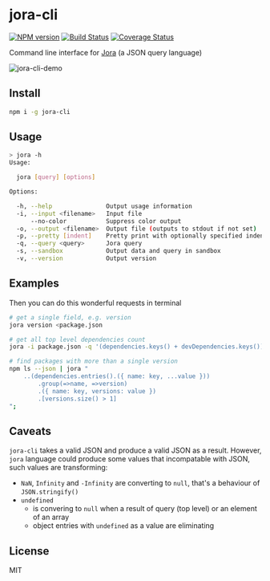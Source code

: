 # jora-cli

[![NPM version](https://img.shields.io/npm/v/jora-cli.svg)](https://www.npmjs.com/package/jora-cli)
[![Build Status](https://github.com/discoveryjs/jora-cli/actions/workflows/ci.yml/badge.svg)](https://github.com/discoveryjs/jora-cli/actions/workflows/ci.yml)
[![Coverage Status](https://coveralls.io/repos/github/discoveryjs/jora-cli/badge.svg?branch=master)](https://coveralls.io/github/discoveryjs/jora-cli?)

Command line interface for [Jora](https://github.com/discoveryjs/jora) (a JSON query language)

![jora-cli-demo](https://user-images.githubusercontent.com/270491/63531735-d4fd5980-c511-11e9-95ff-ed58dc94738a.gif)

## Install

```bash
npm i -g jora-cli
```

## Usage

```bash
> jora -h
Usage:

  jora [query] [options]

Options:

  -h, --help               Output usage information
  -i, --input <filename>   Input file
      --no-color           Suppress color output
  -o, --output <filename>  Output file (outputs to stdout if not set)
  -p, --pretty [indent]    Pretty print with optionally specified indentation (4 spaces by default)
  -q, --query <query>      Jora query
  -s, --sandbox            Output data and query in sandbox
  -v, --version            Output version
```

## Examples

Then you can do this wonderful requests in terminal
```bash
# get a single field, e.g. version
jora version <package.json

# get all top level dependencies count
jora -i package.json -q '(dependencies.keys() + devDependencies.keys()).size()'

# find packages with more than a single version
npm ls --json | jora "
    ..(dependencies.entries().({ name: key, ...value }))
        .group(=>name, =>version)
        .({ name: key, versions: value })
        .[versions.size() > 1]
";
```

## Caveats

`jora-cli` takes a valid JSON and produce a valid JSON as a result. However, `jora` language could produce some values that incompatable with JSON, such values are transforming:

- `NaN`, `Infinity` and `-Infinity` are converting to `null`, that's a behaviour of `JSON.stringify()`
- `undefined`
  - is convering to `null` when a result of query (top level) or an element of an array
  - object entries with `undefined` as a value are eliminating

## License

MIT
